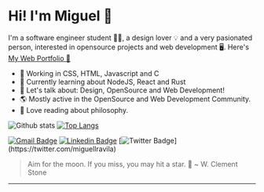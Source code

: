 # Hi! I'm Miguel 👋

I'm a software engineer student 👨‍💻, a design lover 💡 and a very pasionated person, interested in opensource projects and web development 
🖥️. Here's [My Web Portfolio 💙](http://miguelravila.me) 

- 🚀 Working in CSS, HTML, Javascript and C 
- 🌱 Currently learning about NodeJS, React and Rust
- 💭 Let's talk about: Design, OpenSource and Web Development!
- 🌎 Mostly active in the OpenSource and Web Development Community.
- 📖 Love reading about philosophy.

![Github stats](https://github-readme-stats.vercel.app/api?username=miguelravila&hide=issues)
[![Top Langs](https://github-readme-stats.vercel.app/api/top-langs/?username=miguelravila&layout=compact)](http://miguelravila.me/)


[![Gmail Badge](https://img.shields.io/badge/-miguellravila@gmail.com-c14438?style=for-the-badge&logo=Gmail&logoColor=white&link=mailto:miguellravila@gmail.com)](mailto:miguellravila@gmail.com ) [![Linkedin Badge](https://img.shields.io/badge/-miguellravila-blue?style=for-the-badge&logo=Linkedin&logoColor=white&link=https://www.linkedin.com/in/MiguelRAvila/)](https://www.linkedin.com/in/miguellravila/) [![Twitter Badge](https://img.shields.io/badge/-@miguellravila-1ca0f1?style=for-the-badge&labelColor=1ca0f1&logo=twitter&logoColor=white&link=https://twitter.com/_miguelrravila_)](https://twitter.com/miguellravila) 

> Aim for the moon. If you miss, you may hit a star. 🌟
>   ~ W. Clement Stone
---
